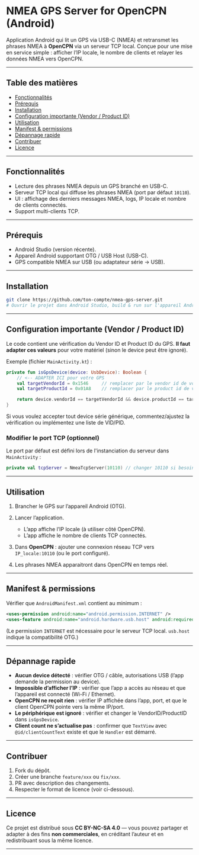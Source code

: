 # NMEA GPS Server for OpenCPN (Android)

Application Android qui lit un GPS via USB-C (NMEA) et retransmet les phrases NMEA à **OpenCPN** via un serveur TCP local. Conçue pour une mise en service simple : afficher l’IP locale, le nombre de clients et relayer les données NMEA vers OpenCPN.

---

## Table des matières

* [Fonctionnalités](#fonctionnalités)
* [Prérequis](#prérequis)
* [Installation](#installation)
* [Configuration importante (Vendor / Product ID)](#configuration-importante-vendor--product-id)
* [Utilisation](#utilisation)
* [Manifest & permissions](#manifest--permissions)
* [Dépannage rapide](#dépannage-rapide)
* [Contribuer](#contribuer)
* [Licence](#licence)

---

## Fonctionnalités

* Lecture des phrases NMEA depuis un GPS branché en USB-C.
* Serveur TCP local qui diffuse les phrases NMEA (port par défaut `10110`).
* UI : affichage des derniers messages NMEA, logs, IP locale et nombre de clients connectés.
* Support multi-clients TCP.

---

## Prérequis

* Android Studio (version récente).
* Appareil Android supportant OTG / USB Host (USB-C).
* GPS compatible NMEA sur USB (ou adaptateur série -> USB).

---

## Installation

```bash
git clone https://github.com/ton-compte/nmea-gps-server.git
# Ouvrir le projet dans Android Studio, build & run sur l'appareil Android
```

---

## Configuration importante (Vendor / Product ID)

Le code contient une vérification du Vendor ID et Product ID du GPS. **Il faut adapter ces valeurs** pour votre matériel (sinon le device peut être ignoré).

Exemple (fichier `MainActivity.kt`) :

```kotlin
private fun isGpsDevice(device: UsbDevice): Boolean {
    // <-- ADAPTER ICI pour votre GPS
    val targetVendorId = 0x1546     // remplacer par le vendor id de votre GPS
    val targetProductId = 0x01A8    // remplacer par le product id de votre GPS

    return device.vendorId == targetVendorId && device.productId == targetProductId
}
```

Si vous voulez accepter tout device série générique, commentez/ajustez la vérification ou implémentez une liste de VID/PID.

### Modifier le port TCP (optionnel)

Le port par défaut est défini lors de l'instanciation du serveur dans `MainActivity` :

```kotlin
private val tcpServer = NmeaTcpServer(10110) // changer 10110 si besoin
```

---

## Utilisation

1. Brancher le GPS sur l’appareil Android (OTG).
2. Lancer l’application.

   * L’app affiche l’IP locale (à utiliser côté OpenCPN).
   * L’app affiche le nombre de clients TCP connectés.
3. Dans **OpenCPN** : ajouter une connexion réseau TCP vers `IP_locale:10110` (ou le port configuré).
4. Les phrases NMEA apparaitront dans OpenCPN en temps réel.

---

## Manifest & permissions

Vérifier que `AndroidManifest.xml` contient au minimum :

```xml
<uses-permission android:name="android.permission.INTERNET" />
<uses-feature android:name="android.hardware.usb.host" android:required="false" />
```

(Le permission `INTERNET` est nécessaire pour le serveur TCP local. `usb.host` indique la compatibilité OTG.)

---

## Dépannage rapide

* **Aucun device détecté** : vérifier OTG / câble, autorisations USB (l’app demande la permission au device).
* **Impossible d’afficher l’IP** : vérifier que l’app a accès au réseau et que l’appareil est connecté (Wi-Fi / Ethernet).
* **OpenCPN ne reçoit rien** : vérifier IP affichée dans l’app, port, et que le client OpenCPN pointe vers la même IP/port.
* **Le périphérique est ignoré** : vérifier et changer le VendorID/ProductID dans `isGpsDevice`.
* **Client count ne s’actualise pas** : confirmer que `TextView` avec `@id/clientCountText` existe et que le `Handler` est démarré.

---

## Contribuer

1. Fork du dépôt.
2. Créer une branche `feature/xxx` ou `fix/xxx`.
3. PR avec description des changements.
4. Respecter le format de licence (voir ci-dessous).

---

## Licence

Ce projet est distribué sous **CC BY-NC-SA 4.0** — vous pouvez partager et adapter à des fins **non commerciales**, en créditant l’auteur et en redistribuant sous la même licence.

---
